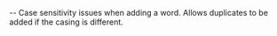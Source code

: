 -- Case sensitivity issues when adding a word. Allows duplicates to be added if the casing is different.